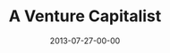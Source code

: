 ---
layout: message
category: message
series: "God Is ____"
title: "A Venture Capitalist"
date: 2013-07-27-00-00
message_id: 800
audio: "http://s3.amazonaws.com/crossroads-media/media/legacy/mp3/god_is_03.mp3"
audio-duration: "47:33"
description: "Tim Senff talks about how God is like a venture capitalist."
video: "https://s3.amazonaws.com/crossroadsvideomessages/god_is_03.mp4"
video-duration: "47:39"
video-image: "http://s3.amazonaws.com/crossroads-media/images/legacy/content/god_is_03_still.jpg"
program: "http://s3.amazonaws.com/crossroads-media/media/legacy/documents/07_27-28_13Program_LO.pdf"
flag: "N"
---